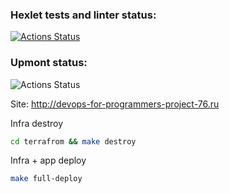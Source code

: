 ### Hexlet tests and linter status:
[![Actions Status](https://github.com/DamirJann/devops-for-programmers-project-77/actions/workflows/hexlet-check.yml/badge.svg)](https://github.com/DamirJann/devops-for-programmers-project-77/actions)

### Upmont status:
![Actions Status](https://www.upmon.com/badge/8f8b7d86-5073-4fef-920d-b22454/-xl2Dfx5-2/production.svg)

Site: http://devops-for-programmers-project-76.ru

Infra destroy

```bash
cd terrafrom && make destroy
```

Infra + app deploy

```bash
make full-deploy
```